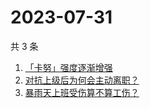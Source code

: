 # 2023-07-31

共 3 条

<!-- BEGIN -->
<!-- 最后更新时间 Mon Jul 31 2023 03:07:51 GMT+0800 (China Standard Time) -->

1. [「卡努」强度逐渐增强](https://www.zhihu.com/search?q=「卡努」强度逐渐增强)
1. [对抗上级后为何会主动离职？](https://www.zhihu.com/search?q=对抗上级后为何会主动离职？)
1. [暴雨天上班受伤算不算工伤？](https://www.zhihu.com/search?q=暴雨天上班受伤算不算工伤？)

<!-- END -->
